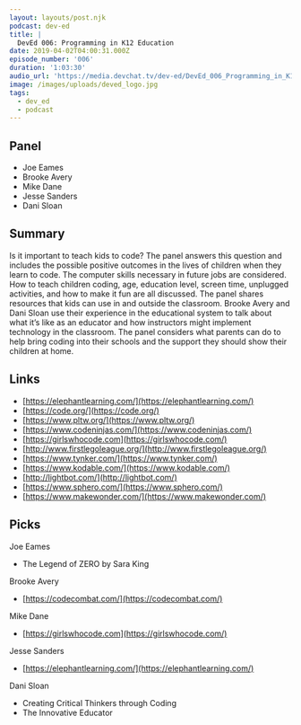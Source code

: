 ```yaml
---
layout: layouts/post.njk
podcast: dev-ed
title: |
  DevEd 006: Programming in K12 Education
date: 2019-04-02T04:00:31.000Z
episode_number: '006'
duration: '1:03:30'
audio_url: 'https://media.devchat.tv/dev-ed/DevEd_006_Programming_in_K12_Education.mp3'
image: /images/uploads/deved_logo.jpg
tags:
  - dev_ed
  - podcast
---
```


## Panel

- Joe Eames
- Brooke Avery
- Mike Dane
- Jesse Sanders
- Dani Sloan

## Summary

Is it important to teach kids to code? The panel answers this question and includes the possible positive outcomes in the lives of children when they learn to code. The computer skills necessary in future jobs are considered. How to teach children coding, age, education level, screen time, unplugged activities, and how to make it fun are all discussed. The panel shares resources that kids can use in and outside the classroom. Brooke Avery and Dani Sloan use their experience in the educational system to talk about what it’s like as an educator and how instructors might implement technology in the classroom. The panel considers what parents can do to help bring coding into their schools and the support they should show their children at home.

## Links

- [https://elephantlearning.com/](https://elephantlearning.com/) 
- [https://code.org/](https://code.org/)
- [https://www.pltw.org/](https://www.pltw.org/)
- [https://www.codeninjas.com/](https://www.codeninjas.com/)
- [https://girlswhocode.com](https://girlswhocode.com/)
- [http://www.firstlegoleague.org/](http://www.firstlegoleague.org/)
- [https://www.tynker.com/](https://www.tynker.com/)
- [https://www.kodable.com/](https://www.kodable.com/)
- [http://lightbot.com/](http://lightbot.com/)
- [https://www.sphero.com/](https://www.sphero.com/)
- [https://www.makewonder.com/](https://www.makewonder.com/)

## Picks

Joe Eames

- The Legend of ZERO by Sara King

Brooke Avery

- [https://codecombat.com/](https://codecombat.com/)

Mike Dane

- [https://girlswhocode.com](https://girlswhocode.com/)

Jesse Sanders

- [https://elephantlearning.com/](https://elephantlearning.com/) 

Dani Sloan

- Creating Critical Thinkers through Coding
- The Innovative Educator
